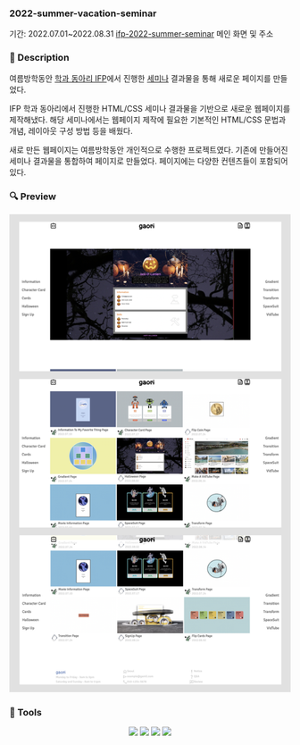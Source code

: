 ### 2022-summer-vacation-seminar

기간: 2022.07.01~2022.08.31
[ifp-2022-summer-seminar](https://ifp-2022-summer-seminar.netlify.app/)
메인 화면 및 주소

### 📝 Description

여름방학동안 [학과 동아리 IFP](https://github.com/IDU-IFP)에서 진행한 [세미나](https://github.com/IDU-IFP/ifp-2022-summer-vacation-seminar) 결과물을 통해 새로운 페이지를 만들었다.

IFP 학과 동아리에서 진행한 HTML/CSS 세미나 결과물을 기반으로 새로운 웹페이지를 제작해냈다. 해당 세미나에서는 웹페이지 제작에 필요한 기본적인 HTML/CSS 문법과 개념, 레이아웃 구성 방법 등을 배웠다.

새로 만든 웹페이지는 여름방학동안 개인적으로 수행한 프로젝트였다. 기존에 만들어진 세미나 결과물을 통합하여 페이지로 만들었다. 페이지에는 다양한 컨텐츠들이 포함되어 있다.

### 🔍 Preview

![seminarImg](./images/seminarImg.png)

### **🧰 Tools**

<p align="center">
  <img src="https://img.shields.io/badge/HTML-white?logo=html5"/>
  <img src= "https://img.shields.io/badge/CSS-blue?logo=css3"/>
  <img src="https://img.shields.io/badge/GitHub-100000?logo=github" />
  <img src= "https://img.shields.io/badge/Git-FF4500?logo=git&logoColor=white"/>
</p>
